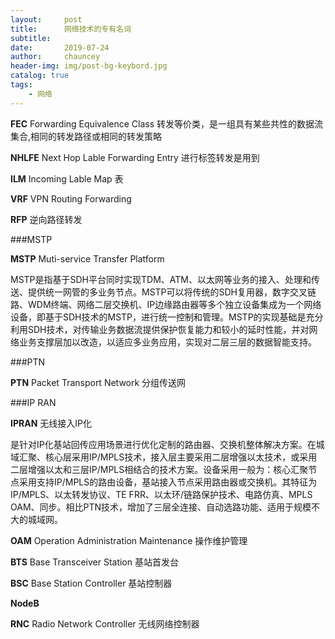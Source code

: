 ```yaml
---
layout:     post
title:      网络技术的专有名词
subtitle:   
date:       2019-07-24
author:     chauncey
header-img: img/post-bg-keybord.jpg
catalog: true
tags:
    - 网络
---
```



**FEC** Forwarding Equivalence Class  转发等价类，是一组具有某些共性的数据流集合,相同的转发路径或相同的转发策略

**NHLFE** Next Hop Lable Forwarding Entry  进行标签转发是用到

**ILM** Incoming Lable Map  表

**VRF** VPN Routing Forwarding

**RFP** 逆向路径转发

###MSTP

**MSTP** Muti-service Transfer Platform

MSTP是指基于SDH平台同时实现TDM、ATM、以太网等业务的接入、处理和传送、提供统一网管的多业务节点。MSTP可以将传统的SDH复用器，数字交叉链路、WDM终端、网络二层交换机、IP边缘路由器等多个独立设备集成为一个网络设备，即基于SDH技术的MSTP，进行统一控制和管理。MSTP的实现基础是充分利用SDH技术，对传输业务数据流提供保护恢复能力和较小的延时性能，并对网络业务支撑层加以改造，以适应多业务应用，实现对二层三层的数据智能支持。

###PTN

**PTN** Packet Transport Network  分组传送网

###IP RAN

**IPRAN** 无线接入IP化 

是针对IP化基站回传应用场景进行优化定制的路由器、交换机整体解决方案。在城域汇聚、核心层采用IP/MPLS技术，接入层主要采用二层增强以太技术，或采用二层增强以太和三层IP/MPLS相结合的技术方案。设备采用一般为：核心汇聚节点采用支持IP/MPLS的路由设备，基站接入节点采用路由器或交换机。其特征为IP/MPLS、以太转发协议、TE FRR、以太环/链路保护技术、电路仿真、MPLS OAM、同步。相比PTN技术，增加了三层全连接、自动选路功能、适用于规模不大的城域网。

**OAM** Operation Administration Maintenance  操作维护管理

**BTS** Base Transceiver Station 基站首发台

**BSC** Base Station Controller  基站控制器

**NodeB**

**RNC** Radio Network Controller  无线网络控制器




